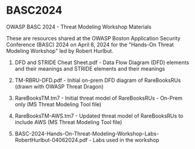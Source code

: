 # BASC2024
OWASP BASC 2024 - Threat Modeling Workshop Materials

These are resources shared at the OWASP Boston Application Security Conference (BASC) 2024 on April 6, 2024 for the "Hands-On Threat Modeling Workshop" led by Robert Hurlbut.

1. DFD and STRIDE Cheat Sheet.pdf - Data Flow Diagram (DFD) elements and their meanings and STRIDE elements and their meanings

2. TM-RBRU-DFD.pdf - Initial on-prem DFD diagram of RareBooksRUs (drawn with OWASP Threat Dragon)

3. RareBooksTM.tm7 - Initial threat model of RareBooksRUs - On-Prem only (MS Threat Modeling Tool file)

4. RareBooksTM-AWS.tm7 - Updated threat model of RareBooksRUs to include AWS (MS Threat Modeling Tool file)

5. BASC-2024-Hands-On-Threat-Modeling-Workshop-Labs-RobertHurlbut-04062024.pdf - Labs used in the workshop

